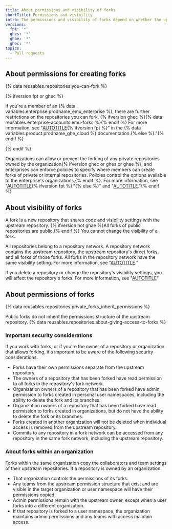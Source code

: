 ```yaml
---
title: About permissions and visibility of forks
shortTitle: Permissions and visibility
intro: The permissions and visibility of forks depend on whether the upstream repository is public or private, {% ifversion fpt %}and whether it is owned by an organization{% else %}whether it is owned by an organization, and the policies of your enterprise{% endif %}.
versions:
  fpt: '*'
  ghes: '*'
  ghae: '*'
  ghec: '*'
topics:
  - Pull requests
---
```


## About permissions for creating forks

{% data reusables.repositories.you-can-fork %}

{% ifversion fpt or ghec %}

If you're a member of an {% data variables.enterprise.prodname_emu_enterprise %}, there are further restrictions on the repositories you can fork. {% ifversion ghec %}{% data reusables.enterprise-accounts.emu-forks %}{% endif %} For more information, see "[AUTOTITLE](/enterprise-cloud@latest/admin/authentication/managing-your-enterprise-users-with-your-identity-provider/about-enterprise-managed-users){% ifversion fpt %}" in the {% data variables.product.prodname_ghe_cloud %} documentation.{% else %}."{% endif %}

{% endif %}

Organizations can allow or prevent the forking of any private repositories owned by the organization{% ifversion ghec or ghes or ghae %}, and enterprises can enforce policies to specify where members can create forks of private or internal repositories. Policies control the options available to the enterprise's organizations.{% endif %}. For more information, see "[AUTOTITLE](/organizations/managing-organization-settings/managing-the-forking-policy-for-your-organization){% ifversion fpt %}."{% else %}" and "[AUTOTITLE](/admin/policies/enforcing-policies-for-your-enterprise/enforcing-repository-management-policies-in-your-enterprise#enforcing-a-policy-for-forking-private-or-internal-repositories)."{% endif %}

## About visibility of forks

A fork is a new repository that shares code and visibility settings with the upstream repository. {% ifversion not ghae %}All forks of public repositories are public.{% endif %} You cannot change the visibility of a fork.

All repositories belong to a repository network. A repository network contains the upstream repository, the upstream repository's direct forks, and all forks of those forks. All forks in the repository network have the same visibility setting. For more information, see “[AUTOTITLE](/repositories/viewing-activity-and-data-for-your-repository/understanding-connections-between-repositories).”

If you delete a repository or change the repository's visibility settings, you will affect the repository's forks. For more information, see "[AUTOTITLE](/pull-requests/collaborating-with-pull-requests/working-with-forks/what-happens-to-forks-when-a-repository-is-deleted-or-changes-visibility)"

## About permissions of forks

{% data reusables.repositories.private_forks_inherit_permissions %}

Public forks do not inherit the permissions structure of the upstream repository. {% data reusables.repositories.about-giving-access-to-forks %}

### Important security considerations

If you work with forks, or if you're the owner of a repository or organization that allows forking, it's important to be aware of the following security considerations.

- Forks have their own permissions separate from the upstream repository.
- The owners of a repository that has been forked have read permission to all forks in the repository's fork network.
- Organization owners of a repository that has been forked have admin permission to forks created in personal user namespaces, including the ability to delete the fork and its branches.
- Organization owners of a repository that has been forked have read permission to forks created in organizations, but do not have the ability to delete the fork or its branches.
- Forks created in another organization will not be deleted when individual access is removed from the upstream repository.
- Commits to any repository in a fork network can be accessed from any repository in the same fork network, including the upstream repository.

### About forks within an organization

Forks within the same organization copy the collaborators and team settings of their upstream repositories. If a repository is owned by an organization:
- That organization controls the permissions of its forks. 
- Any teams from the upstream permission structure that exist and are visible in the target organization or user namespace will have their permissions copied.
- Admin permissions remain with the upstream owner, except when a user forks into a different organization.
- If that repository is forked to a user namespace, the organization maintains admin permissions and any teams with access maintain access.